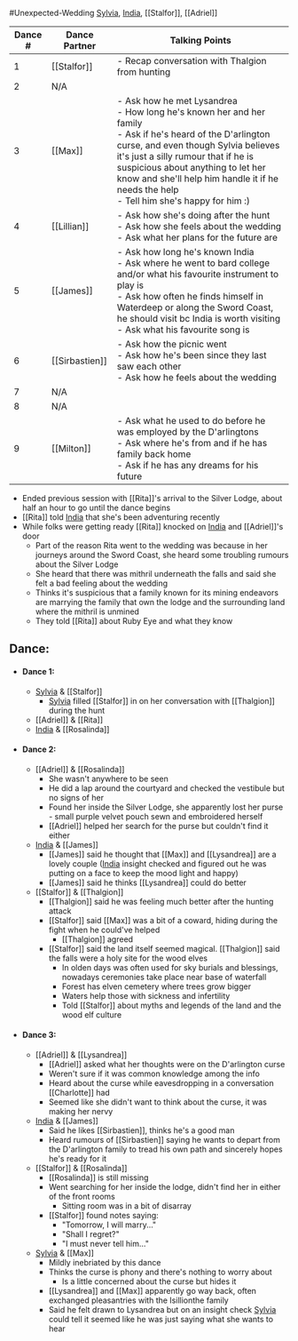 #Unexpected-Wedding 
[Sylvia](PCs/Past/Sylvia.md), [India](PCs/Current/India.md), [[Stalfor]], [[Adriel]]

|Dance #|Dance Partner|Talking Points|
|---|---|---|
|1|[[Stalfor]]|- Recap conversation with Thalgion from hunting|
|2|N/A||
|3|[[Max]]|- Ask how he met Lysandrea <br> - How long he's known her and her family <br> - Ask if he's heard of the D'arlington curse, and even though Sylvia believes it's just a silly rumour that if he is suspicious about anything to let her know and she'll help him handle it if he needs the help <br> - Tell him she's happy for him :)|
|4|[[Lillian]]|- Ask how she's doing after the hunt <br> - Ask how she feels about the wedding <br> - Ask what her plans for the future are|
|5|[[James]]|- Ask how long he's known India <br> - Ask where he went to bard college and/or what his favourite instrument to play is <br> - Ask how often he finds himself in Waterdeep or along the Sword Coast, he should visit bc India is worth visiting <br> - Ask what his favourite song is|
|6|[[Sirbastien]]|- Ask how the picnic went <br> - Ask how he's been since they last saw each other <br> - Ask how he feels about the wedding|
|7|N/A||
|8|N/A||
|9|[[Milton]]|- Ask what he used to do before he was employed by the D'arlingtons <br> - Ask where he's from and if he has family back home <br> - Ask if he has any dreams for his future|

- Ended previous session with [[Rita]]'s arrival to the Silver Lodge, about half an hour to go until the dance begins
- [[Rita]] told [India](PCs/Current/India.md) that she's been adventuring recently
- While folks were getting ready [[Rita]] knocked on [India](PCs/Current/India.md) and [[Adriel]]'s door
	- Part of the reason Rita went to the wedding was because in her journeys around the Sword Coast, she heard some troubling rumours about the Silver Lodge
	- She heard that there was mithril underneath the falls and said she felt a bad feeling about the wedding
	- Thinks it's suspicious that a family known for its mining endeavors are marrying the family that own the lodge and the surrounding land where the mithril is unmined
	- They told [[Rita]] about Ruby Eye and what they know

## Dance:
- #### Dance 1:
	- [Sylvia](PCs/Past/Sylvia.md) & [[Stalfor]]
		- [Sylvia](PCs/Past/Sylvia.md) filled [[Stalfor]] in on her conversation with [[Thalgion]] during the hunt
	- [[Adriel]] & [[Rita]]
	- [India](PCs/Current/India.md) & [[Rosalinda]]
- #### Dance 2:
	- [[Adriel]] & [[Rosalinda]]
		- She wasn't anywhere to be seen
		- He did a lap around the courtyard and checked the vestibule but no signs of her
		- Found her inside the Silver Lodge, she apparently lost her purse - small purple velvet pouch sewn and embroidered herself
		- [[Adriel]] helped her search for the purse but couldn't find it either
	- [India](PCs/Current/India.md) & [[James]]
		- [[James]] said he thought that [[Max]] and [[Lysandrea]] are a lovely couple ([India](PCs/Current/India.md) insight checked and figured out he was putting on a face to keep the mood light and happy)
		- [[James]] said he thinks [[Lysandrea]] could do better
	- [[Stalfor]] & [[Thalgion]]
		- [[Thalgion]] said he was feeling much better after the hunting attack
		- [[Stalfor]] said [[Max]] was a bit of a coward, hiding during the fight when he could've helped 
			- [[Thalgion]] agreed
		- [[Stalfor]] said the land itself seemed magical. [[Thalgion]] said the falls were a holy site for the wood elves
			- In olden days was often used for sky burials and blessings, nowadays ceremonies take place near base of waterfall
			- Forest has elven cemetery where trees grow bigger
			- Waters help those with sickness and infertility
			- Told [[Stalfor]] about myths and legends of the land and the wood elf culture
- #### Dance 3:
	- [[Adriel]] & [[Lysandrea]]
		- [[Adriel]] asked what her thoughts were on the D'arlington curse
		- Weren't sure if it was common knowledge among the info
		- Heard about the curse while eavesdropping in a conversation [[Charlotte]] had
		- Seemed like she didn't want to think about the curse, it was making her nervy
	- [India](PCs/Current/India.md) & [[James]]
		- Said he likes [[Sirbastien]], thinks he's a good man
		- Heard rumours of [[Sirbastien]] saying he wants to depart from the D'arlington family to tread his own path and sincerely hopes he's ready for it
	- [[Stalfor]] & [[Rosalinda]]
		- [[Rosalinda]] is still missing
		- Went searching for her inside the lodge, didn't find her in either of the front rooms
			- Sitting room was in a bit of disarray
		- [[Stalfor]] found notes saying:
			- "Tomorrow, I will marry..."
			- "Shall I regret?"
			- "I must never tell him..."
	- [Sylvia](PCs/Past/Sylvia.md) & [[Max]]
		- Mildly inebriated by this dance
		- Thinks the curse is phony and there's nothing to worry about
			- Is a little concerned about the curse but hides it
		- [[Lysandrea]] and [[Max]] apparently go way back, often exchanged pleasantries with the Isillionthe family
		- Said he felt drawn to Lysandrea but on an insight check [Sylvia](PCs/Past/Sylvia.md) could tell it seemed like he was just saying what she wants to hear